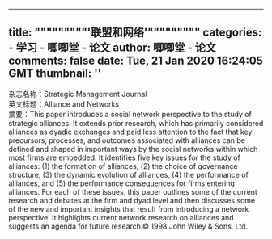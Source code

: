 
---
title: """""""""'联盟和网络'"""""""""
categories: 
    - 学习
    - 唧唧堂 - 论文
author: 唧唧堂 - 论文
comments: false
date: Tue, 21 Jan 2020 16:24:05 GMT
thumbnail: ''
---

<div>   
杂志名称：Strategic Management Journal<br> 英文标题：Alliance and Networks<br> 摘要：This paper introduces a social network perspective to the study of strategic alliances. It extends prior research, which has primarily considered alliances as dyadic exchanges and paid less attention to the fact that key precursors, processes, and outcomes associated with alliances can be defined and shaped in important ways by the social networks within which most firms are embedded. It identifies five key issues for the study of alliances: (1) the formation of alliances, (2) the choice of governance structure, (3) the dynamic evolution of alliances, (4) the performance of alliances, and (5) the performance consequences for firms entering alliances. For each of these issues, this paper outlines some of the current research and debates at the firm and dyad level and then discusses some of the new and important insights that result from introducing a network perspective. It highlights current network research on alliances and suggests an agenda for future research.© 1998 John Wiley & Sons, Ltd.  
</div>
            